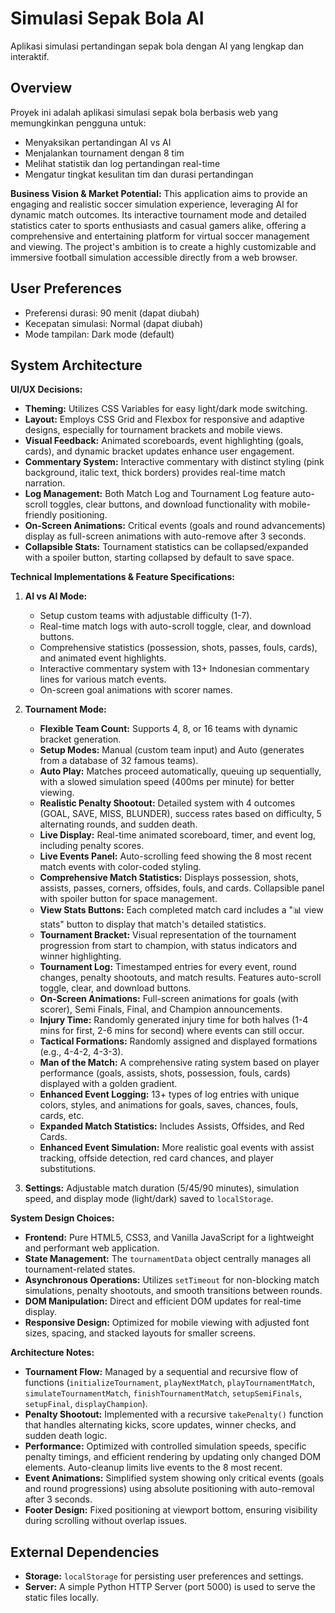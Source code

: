 # Simulasi Sepak Bola AI

Aplikasi simulasi pertandingan sepak bola dengan AI yang lengkap dan interaktif.

## Overview
Proyek ini adalah aplikasi simulasi sepak bola berbasis web yang memungkinkan pengguna untuk:
- Menyaksikan pertandingan AI vs AI
- Menjalankan tournament dengan 8 tim
- Melihat statistik dan log pertandingan real-time
- Mengatur tingkat kesulitan tim dan durasi pertandingan

**Business Vision & Market Potential:**
This application aims to provide an engaging and realistic soccer simulation experience, leveraging AI for dynamic match outcomes. Its interactive tournament mode and detailed statistics cater to sports enthusiasts and casual gamers alike, offering a comprehensive and entertaining platform for virtual soccer management and viewing. The project's ambition is to create a highly customizable and immersive football simulation accessible directly from a web browser.

## User Preferences
- Preferensi durasi: 90 menit (dapat diubah)
- Kecepatan simulasi: Normal (dapat diubah)
- Mode tampilan: Dark mode (default)

## System Architecture

**UI/UX Decisions:**
- **Theming:** Utilizes CSS Variables for easy light/dark mode switching.
- **Layout:** Employs CSS Grid and Flexbox for responsive and adaptive designs, especially for tournament brackets and mobile views.
- **Visual Feedback:** Animated scoreboards, event highlighting (goals, cards), and dynamic bracket updates enhance user engagement.
- **Commentary System:** Interactive commentary with distinct styling (pink background, italic text, thick borders) provides real-time match narration.
- **Log Management:** Both Match Log and Tournament Log feature auto-scroll toggles, clear buttons, and download functionality with mobile-friendly positioning.
- **On-Screen Animations:** Critical events (goals and round advancements) display as full-screen animations with auto-remove after 3 seconds.
- **Collapsible Stats:** Tournament statistics can be collapsed/expanded with a spoiler button, starting collapsed by default to save space.

**Technical Implementations & Feature Specifications:**

1.  **AI vs AI Mode:**
    *   Setup custom teams with adjustable difficulty (1-7).
    *   Real-time match logs with auto-scroll toggle, clear, and download buttons.
    *   Comprehensive statistics (possession, shots, passes, fouls, cards), and animated event highlights.
    *   Interactive commentary system with 13+ Indonesian commentary lines for various match events.
    *   On-screen goal animations with scorer names.

2.  **Tournament Mode:**
    *   **Flexible Team Count:** Supports 4, 8, or 16 teams with dynamic bracket generation.
    *   **Setup Modes:** Manual (custom team input) and Auto (generates from a database of 32 famous teams).
    *   **Auto Play:** Matches proceed automatically, queuing up sequentially, with a slowed simulation speed (400ms per minute) for better viewing.
    *   **Realistic Penalty Shootout:** Detailed system with 4 outcomes (GOAL, SAVE, MISS, BLUNDER), success rates based on difficulty, 5 alternating rounds, and sudden death.
    *   **Live Display:** Real-time animated scoreboard, timer, and event log, including penalty scores.
    *   **Live Events Panel:** Auto-scrolling feed showing the 8 most recent match events with color-coded styling.
    *   **Comprehensive Match Statistics:** Displays possession, shots, assists, passes, corners, offsides, fouls, and cards. Collapsible panel with spoiler button for space management.
    *   **View Stats Buttons:** Each completed match card includes a "📊 view stats" button to display that match's detailed statistics.
    *   **Tournament Bracket:** Visual representation of the tournament progression from start to champion, with status indicators and winner highlighting.
    *   **Tournament Log:** Timestamped entries for every event, round changes, penalty shootouts, and match results. Features auto-scroll toggle, clear, and download buttons.
    *   **On-Screen Animations:** Full-screen animations for goals (with scorer), Semi Finals, Final, and Champion announcements.
    *   **Injury Time:** Randomly generated injury time for both halves (1-4 mins for first, 2-6 mins for second) where events can still occur.
    *   **Tactical Formations:** Randomly assigned and displayed formations (e.g., 4-4-2, 4-3-3).
    *   **Man of the Match:** A comprehensive rating system based on player performance (goals, assists, shots, possession, fouls, cards) displayed with a golden gradient.
    *   **Enhanced Event Logging:** 13+ types of log entries with unique colors, styles, and animations for goals, saves, chances, fouls, cards, etc.
    *   **Expanded Match Statistics:** Includes Assists, Offsides, and Red Cards.
    *   **Enhanced Event Simulation:** More realistic goal events with assist tracking, offside detection, red card chances, and player substitutions.

3.  **Settings:** Adjustable match duration (5/45/90 minutes), simulation speed, and display mode (light/dark) saved to `localStorage`.

**System Design Choices:**
-   **Frontend:** Pure HTML5, CSS3, and Vanilla JavaScript for a lightweight and performant web application.
-   **State Management:** The `tournamentData` object centrally manages all tournament-related states.
-   **Asynchronous Operations:** Utilizes `setTimeout` for non-blocking match simulations, penalty shootouts, and smooth transitions between rounds.
-   **DOM Manipulation:** Direct and efficient DOM updates for real-time display.
-   **Responsive Design:** Optimized for mobile viewing with adjusted font sizes, spacing, and stacked layouts for smaller screens.

**Architecture Notes:**
-   **Tournament Flow:** Managed by a sequential and recursive flow of functions (`initializeTournament`, `playNextMatch`, `playTournamentMatch`, `simulateTournamentMatch`, `finishTournamentMatch`, `setupSemiFinals`, `setupFinal`, `displayChampion`).
-   **Penalty Shootout:** Implemented with a recursive `takePenalty()` function that handles alternating kicks, score updates, winner checks, and sudden death logic.
-   **Performance:** Optimized with controlled simulation speeds, specific penalty timings, and efficient rendering by updating only changed DOM elements. Auto-cleanup limits live events to the 8 most recent.
-   **Event Animations:** Simplified system showing only critical events (goals and round progressions) using absolute positioning with auto-removal after 3 seconds.
-   **Footer Design:** Fixed positioning at viewport bottom, ensuring visibility during scrolling without overlap issues.

## External Dependencies
-   **Storage:** `localStorage` for persisting user preferences and settings.
-   **Server:** A simple Python HTTP Server (port 5000) is used to serve the static files locally.